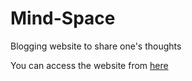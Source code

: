 # Mind-Space
Blogging website to share one's thoughts 

You can access the website from [here](https://mindspace.cf/)
